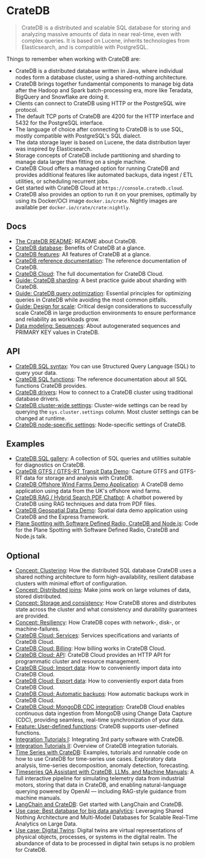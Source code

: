 # CrateDB

> CrateDB is a distributed and scalable SQL database for storing and analyzing massive amounts of data in near real-time, even with complex queries. It is based on Lucene, inherits technologies from Elasticsearch, and is compatible with PostgreSQL.

Things to remember when working with CrateDB are:

- CrateDB is a distributed database written in Java, where individual nodes form a database cluster, using a shared-nothing architecture.
- CrateDB brings together fundamental components to manage big data after the Hadoop and Spark batch-processing era, more like Teradata, BigQuery and Snowflake are doing it.
- Clients can connect to CrateDB using HTTP or the PostgreSQL wire protocol.
- The default TCP ports of CrateDB are 4200 for the HTTP interface and 5432 for the PostgreSQL interface.
- The language of choice after connecting to CrateDB is to use SQL, mostly compatible with PostgreSQL's SQL dialect.
- The data storage layer is based on Lucene, the data distribution layer was inspired by Elasticsearch.
- Storage concepts of CrateDB include partitioning and sharding to manage data larger than fitting on a single machine.
- CrateDB Cloud offers a managed option for running CrateDB and provides additional features like automated backups, data ingest / ETL utilities, or scheduling recurrent jobs.
- Get started with CrateDB Cloud at `https://console.cratedb.cloud`.
- CrateDB also provides an option to run it on your premises, optimally by using its Docker/OCI image `docker.io/crate`. Nightly images are available per `docker.io/crate/crate:nightly`.

## Docs

- [The CrateDB README](https://raw.githubusercontent.com/crate/crate/refs/heads/master/README.rst): README about CrateDB.
- [CrateDB database](https://cratedb.com/docs/guide/_sources/home/index.md.txt): Benefits of CrateDB at a glance.
- [CrateDB features](https://cratedb.com/docs/guide/_sources/feature/index.md.txt): All features of CrateDB at a glance.
- [CrateDB reference documentation](https://cratedb.com/docs/crate/reference/en/latest/_sources/index.rst.txt): The reference documentation of CrateDB.
- [CrateDB Cloud](https://cratedb.com/docs/cloud/en/latest/_sources/index.md.txt): The full documentation for CrateDB Cloud.
- [Guide: CrateDB sharding](https://cratedb.com/docs/guide/_sources/performance/sharding.rst.txt): A best practice guide about sharding with CrateDB.
- [Guide: CrateDB query optimization](https://cratedb.com/docs/guide/_sources/performance/optimization.rst.txt): Essential principles for optimizing queries in CrateDB while avoiding the most common pitfalls.
- [Guide: Design for scale](https://cratedb.com/docs/guide/_sources/performance/scaling.rst.txt): Critical design considerations to successfully scale CrateDB in large production environments to ensure performance and reliability as workloads grow.
- [Data modeling: Sequences](https://cratedb.com/docs/guide/_sources/performance/inserts/sequences.rst.txt): About autogenerated sequences and PRIMARY KEY values in CrateDB.

## API

- [CrateDB SQL syntax](https://cratedb.com/docs/crate/reference/en/latest/_sources/sql/index.rst.txt): You can use Structured Query Language (SQL) to query your data.
- [CrateDB SQL functions](https://cratedb.com/docs/crate/reference/en/latest/_sources/general/builtins/scalar-functions.rst.txt): The reference documentation about all SQL functions CrateDB provides.
- [CrateDB drivers](https://cratedb.com/docs/crate/clients-tools/en/latest/_sources/connect/index.md.txt): How to connect to a CrateDB cluster using traditional database drivers. 
- [CrateDB cluster-wide settings](https://cratedb.com/docs/crate/reference/en/latest/_sources/config/cluster.rst.txt): Cluster-wide settings can be read by querying the `sys.cluster.settings` column. Most cluster settings can be changed at runtime.
- [CrateDB node-specific settings](https://cratedb.com/docs/crate/reference/en/latest/_sources/config/node.rst.txt): Node-specific settings of CrateDB.

## Examples

- [CrateDB SQL gallery](https://github.com/crate/cratedb-toolkit/raw/refs/tags/v0.0.31/cratedb_toolkit/info/library.py): A collection of SQL queries and utilities suitable for diagnostics on CrateDB.
- [CrateDB GTFS / GTFS-RT Transit Data Demo](https://github.com/crate/devrel-gtfs-transit/raw/refs/heads/main/README.md): Capture GTFS and GTFS-RT data for storage and analysis with CrateDB.
- [CrateDB Offshore Wind Farms Demo Application](https://github.com/crate/devrel-offshore-wind-farms-demo/raw/refs/heads/main/README.md): A CrateDB demo application using data from the UK's offshore wind farms.
- [CrateDB RAG / Hybrid Search PDF Chatbot](https://github.com/crate/devrel-pdf-rag-chatbot/raw/refs/heads/main/README.md): A chatbot powered by CrateDB using RAG techniques and data from PDF files.
- [CrateDB Geospatial Data Demo](https://github.com/crate/devrel-shipping-forecast-geo-demo/raw/refs/heads/main/README.md): Spatial data demo application using CrateDB and the Express framework.
- [Plane Spotting with Software Defined Radio, CrateDB and Node.js](https://github.com/crate/devrel-plane-spotting-with-cratedb/raw/refs/heads/main/README.md): Code for the Plane Spotting with Software Defined Radio, CrateDB and Node.js talk.

## Optional

- [Concept: Clustering](https://cratedb.com/docs/crate/reference/en/latest/_sources/concepts/clustering.rst.txt): How the distributed SQL database CrateDB uses a shared nothing architecture to form high-availability, resilient database clusters with minimal effort of configuration.
- [Concept: Distributed joins](https://cratedb.com/docs/crate/reference/en/latest/_sources/concepts/joins.rst.txt): Make joins work on large volumes of data, stored distributed.
- [Concept: Storage and consistency](https://cratedb.com/docs/crate/reference/en/latest/_sources/concepts/storage-consistency.rst.txt): How CrateDB stores and distributes state across the cluster and what consistency and durability guarantees are provided.
- [Concept: Resiliency](https://cratedb.com/docs/crate/reference/en/latest/_sources/concepts/resiliency.rst.txt): How CrateDB copes with network-, disk-, or machine-failures.
- [CrateDB Cloud: Services](https://cratedb.com/docs/cloud/en/latest/_sources/reference/services.md.txt): Services specifications and variants of CrateDB Cloud.
- [CrateDB Cloud: Billing](https://cratedb.com/docs/cloud/en/latest/_sources/organization/billing.md.txt): How billing works in CrateDB Cloud.
- [CrateDB Cloud: API](https://cratedb.com/docs/cloud/en/latest/_sources/organization/api.md.txt): CrateDB Cloud provides an HTTP API for programmatic cluster and resource management.
- [CrateDB Cloud: Import data](https://cratedb.com/docs/cloud/en/latest/_sources/cluster/import.md.txt): How to conveniently import data into CrateDB Cloud.
- [CrateDB Cloud: Export data](https://cratedb.com/docs/cloud/en/latest/_sources/cluster/export.md.txt): How to conveniently export data from CrateDB Cloud.
- [CrateDB Cloud: Automatic backups](https://cratedb.com/docs/cloud/en/latest/_sources/cluster/backups.md.txt): How automatic backups work in CrateDB Cloud.
- [CrateDB Cloud: MongoDB CDC integration](https://cratedb.com/docs/cloud/en/latest/_sources/cluster/integrations/mongo-cdc.md.txt): CrateDB Cloud enables continuous data ingestion from MongoDB using Change Data Capture (CDC), providing seamless, real-time synchronization of your data.
- [Feature: User-defined functions](https://cratedb.com/docs/crate/reference/en/latest/_sources/general/user-defined-functions.rst.txt): CrateDB supports user-defined functions.
- [Integration Tutorials I](https://cratedb.com/docs/guide/_sources/integrate/index.md.txt): Integrating 3rd party software with CrateDB.
- [Integration Tutorials II](https://community.cratedb.com/raw/1015/1): Overview of CrateDB integration tutorials.
- [Time Series with CrateDB](https://github.com/crate/cratedb-examples/raw/refs/heads/main/topic/timeseries/README.md): Examples, tutorials and runnable code on how to use CrateDB for time-series use cases. Exploratory data analysis, time-series decomposition, anomaly detection, forecasting.
- [Timeseries QA Assistant with CrateDB, LLMs, and Machine Manuals](https://github.com/crate/cratedb-examples/raw/refs/heads/main/topic/chatbot/table-augmented-generation/README.md): A full interactive pipeline for simulating telemetry data from industrial motors, storing that data in CrateDB, and enabling natural-language querying powered by OpenAI — including RAG-style guidance from machine manuals.
- [LangChain and CrateDB](https://github.com/crate/cratedb-examples/raw/refs/heads/main/topic/machine-learning/llm-langchain/README.md): Get started with LangChain and CrateDB.
- [Use case: Best database for big data analytics](https://github.com/crate/about/raw/refs/heads/main/src/content/blog/shared-nothing-architecture-multi-model-databases-scalable-real-time-analytics.md): Leveraging Shared Nothing Architecture and Multi-Model Databases for Scalable Real-Time Analytics on Large Data.
- [Use case: Digital Twins](https://github.com/crate/about/raw/refs/heads/main/src/content/blog/digital-twins.md): Digital twins are virtual representations of physical objects, processes, or systems in the digital realm. The abundance of data to be processed in digital twin setups is no problem for CrateDB.
